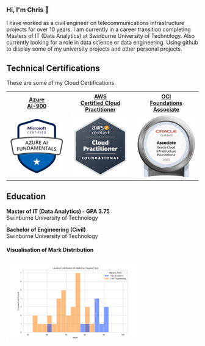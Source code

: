 ### Hi, I'm Chris 👋

<p>
I have worked as a civil engineer on telecommunications infrastructure projects for over 10 years. I am currently in a career transition completing Masters of IT (Data Analytics) at Swinburne University of Technology. Also currently looking for a role in data science or data engineering. Using github to display some of my university projects and other personal projects.
</p>

<!--
**rickardc/rickardc** is a ✨ _special_ ✨ repository because its `README.md` (this file) appears on your GitHub profile.

Here are some ideas to get you started:

- 🔭 I’m currently working on ...
- 🌱 I’m currently learning ...
- 👯 I’m looking to collaborate on ...
- 🤔 I’m looking for help with ...
- 💬 Ask me about ...
- 📫 How to reach me: ...
- 😄 Pronouns: ...
- ⚡ Fun fact: ...
-->

<!--

## Skills

- structured problem solving
- priority management
- 

- data analysis
- data visualisation
- machine learning
- cloud computing
- data engineering

### University Projects

- Computer Vision
- Image Classification (without deep learning)
- User Centred Design
- Data Visualisation
- Suburb Search


## Work Experience

- Project Engineer
- Structural Engineer

-->

## Technical Certifications

These are some of my Cloud Certifications.

<table>
    <tr>
        <th>
        <a href="https://learn.microsoft.com/api/credentials/share/en-us/Chris-9030/F321A271495D4AB7?sharingId=16E153E7851D7C36">
        Azure <br> AI-900
        </th>
        <th>
            <a href="https://www.credly.com/badges/b7232518-e858-4961-81fc-32be8077ccb9/public_url" target=_blank>
            AWS <br> Certified Cloud Practitioner
            </a>
        </th>
        <th>
            <a href="https://catalog-education.oracle.com/pls/certview/sharebadge?id=56D96A8F3C7446F7F5441A7DB642CC57DB4994D2FAAA9723FBB500D3BBAFC6C3" target=_blank> 
            OCI <br> Foundations Associate
            </a>
        </th>
    </tr>
    <tr>
        <td style="text-align:center">
            <img src="assets/azure-ai-fundamentals-600x600.png" alt="Azure AI-900 Badge" width=180/>
        </td>
        <td style="text-align:center">
            <img src="assets/aws-certified-cloud-practitioner.png" alt="AWS Certified Cloud Practitioner Badge" />
        </td>
        <td style="text-align:center">
            <img src="assets/OCIF2023CA.png" alt="OCI Foundations Associate Badge" width=180/>
        </td>
    </tr>

</table>

## Education

<b>Master of IT (Data Analytics) - GPA 3.75</b>
<br>
Swinburne University of Technology

<b>Bachelor of Engineering (Civil)</b>
<br>
Swinburne University of Technology

#### Visualisation of Mark Distribution

<img src="assets/histogram.png" alt="Histogram of Marks" width=70%/>
